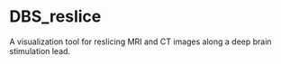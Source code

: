# DBS_reslice
A visualization tool for reslicing MRI and CT images along a deep brain stimulation lead.
